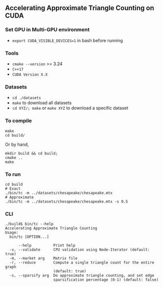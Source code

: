 ## Accelerating Approximate Triangle Counting on CUDA

### Set GPU in Multi-GPU environment
- `export CUDA_VISIBLE_DEVICES=1` in bash before running

### Tools
- `cmake --version` >= 3.24
- `C++17`
- `CUDA Version X.X`

### Datasets
- `cd ./datasets`
- `make` to download all datasets
- `cd XYZ/; make` or `make XYZ` to download a specific dataset

### To compile
```
make
cd build/
```
Or by hand,
```
mkdir build && cd build;
cmake ..
make
```

### To run
```
cd build
# Exact
./bin/tc -m ../datasets/chesapeake/chesapeake.mtx
# Approximate 
./bin/tc -m ../datasets/chesapeake/chesapeake.mtx -s 0.5 
```
### CLI
```
./build$ bin/tc --help
Accelerating Approximate Triangle Counting
Usage:
  bin/tc [OPTION...]

      --help          Print help
  -v, --validate      CPU validation using Node-Iterator (default: true)
  -m, --market arg    Matrix file
  -r, --reduce        Compute a single triangle count for the entire graph 
                      (default: true)
  -s, --sparsify arg  Do approximate triangle counting, and set edge 
                      sparsification percentage (0-1) (default: false)
```